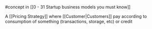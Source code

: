 #concept in [[0 - 31 Startup business models you must know]]

A [[Pricing Strategy]] where [[Customer|Customers]] pay according to consumption of something (transactions, storage, etc) or credit
